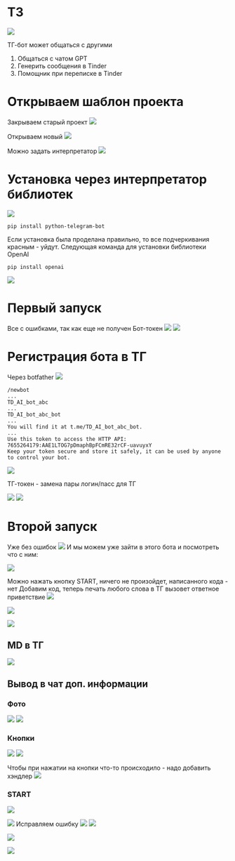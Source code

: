# ТЗ
![](_Pictures/image_20250325175901.png)

ТГ-бот может общаться с другими
1. Общаться с чатом GPT
2. Генерить сообщения в Tinder
3. Помощник при переписке в Tinder

# Открываем шаблон проекта

Закрываем старый проект
![](_Pictures/image_20250325180332.png)

Открываем новый
![](_Pictures/image_20250325180438.png)

Можно задать интерпретатор
![](_Pictures/image_20250325180700.png)

# Установка через интерпретатор библиотек
![](_Pictures/image_20250325181252.png)
```
pip install python-telegram-bot
```
Если установка была проделана правильно, то все подчеркивания красным - уйдут. Следующая команда для установки библиотеки OpenAI

```
pip install openai
```

![](_Pictures/image_20250325185603.png)

# Первый запуск
Все с ошибками, так как еще не получен Бот-токен
![](_Pictures/image_20250325185759.png)
![](_Pictures/image_20250325185832.png)

# Регистрация бота в ТГ
Через botfather
![](_Pictures/image_20250325190119.png)

```
/newbot
...
TD_AI_bot_abc
...
TD_AI_bot_abc_bot
...
You will find it at t.me/TD_AI_bot_abc_bot. 
...
Use this token to access the HTTP API:
7655264179:AAE1LTOG7pDmaphBpFCmRE32rCF-uavuyxY
Keep your token secure and store it safely, it can be used by anyone to control your bot.
```

![](_Pictures/image_20250325190533.png)

ТГ-токен - замена пары логин/пасс для ТГ

![](_Pictures/image_20250325190652.png)
![](_Pictures/image_20250325190727.png)

# Второй запуск
Уже без ошибок
![](_Pictures/image_20250325190820.png)
И мы можем уже зайти в этого бота и посмотреть что с ним:

![](_Pictures/image_20250325191015.png)

Можно нажать кнопку START, ничего не произойдет, написанного кода - нет
Добавим код, теперь печать любого слова в ТГ вызовет ответное приветствие
![](_Pictures/image_20250325191814.png)

![](_Pictures/image_20250325192103.png)

![](_Pictures/image_20250325192412.png)

## MD в ТГ
![](_Pictures/image_20250325192533.png)

## Вывод в чат доп. информации
### Фото
![](_Pictures/image_20250325193024.png)
 ![](_Pictures/image_20250325193137.png)
### Кнопки
![](_Pictures/image_20250325193526.png)
![](_Pictures/image_20250325193624.png)

Чтобы при нажатии на кнопки что-то происходило - надо добавить хэндлер
 ![](_Pictures/image_20250325194040.png)

### START
![](_Pictures/image_20250325194919.png)

![](_Pictures/image_20250325195559.png)
Исправляем ошибку
![](_Pictures/image_20250325195827.png)
![](_Pictures/image_20250325200016.png)

![](_Pictures/image_20250325200151.png)

![](_Pictures/image_20250325200325.png)
